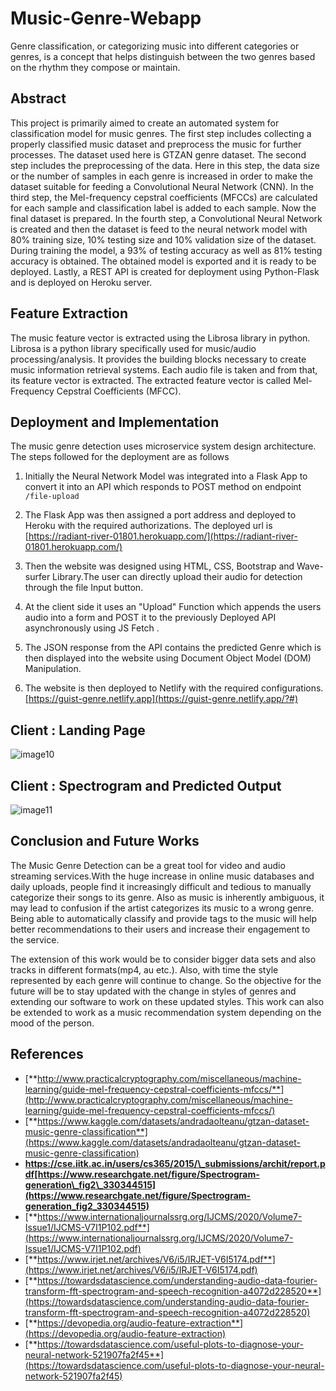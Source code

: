 # Music-Genre-Webapp

Genre classification, or categorizing music into different categories or genres, is a concept that helps distinguish between the two genres based on the rhythm they compose or maintain.


## Abstract 

This project is primarily aimed to create an automated system for classification model for music genres. The first step includes collecting a properly classified music dataset and preprocess the music for further processes. The dataset used here is GTZAN genre dataset. The second step includes the preprocessing of the data. Here in this step, the data size or the number of samples in each genre is increased in order to make the dataset suitable for feeding a Convolutional Neural Network (CNN). In the third step, the Mel-frequency cepstral coefficients (MFCCs) are calculated for each sample and classification label is added to each sample. Now the final dataset is prepared. In the fourth step, a Convolutional Neural Network is created and then the dataset is feed to the neural network model with 80% training size, 10% testing size and 10% validation size of the dataset. During training the model, a 93% of testing accuracy as well as 81% testing accuracy is obtained. The obtained model is exported and it is ready to be deployed. Lastly, a REST API is created for deployment using Python-Flask and is deployed on Heroku server.



##  Feature Extraction

The music feature vector is extracted using the Librosa library in python. Librosa is a python library specifically used for music/audio processing/analysis. It provides the building blocks necessary to create music information retrieval systems. Each audio file is taken and from that, its feature vector is extracted. The extracted feature vector is called Mel-Frequency Cepstral Coefficients (MFCC). 


## Deployment and Implementation

The music genre detection uses microservice system design architecture. The steps followed for the deployment are as follows

1. Initially the Neural Network Model was integrated into a Flask App to convert it into an API which responds to POST method on endpoint `/file-upload`
2. The Flask App was then assigned a port address and deployed to Heroku with the required authorizations. The deployed url is [https://radiant-river-01801.herokuapp.com/](https://radiant-river-01801.herokuapp.com/)



1. Then the website was designed using HTML, CSS, Bootstrap and Wave-surfer Library.The user can directly upload their audio for detection through the file Input button.
2. At the client side it uses an &quot;Upload&quot; Function which appends the users audio into a form and POST it to the previously Deployed API asynchronously using JS Fetch .
3. The JSON response from the API contains the predicted Genre which is then displayed into the website using Document Object Model (DOM) Manipulation.

1. The website is then deployed to Netlify with the required configurations. [https://guist-genre.netlify.app](https://guist-genre.netlify.app/?#)


<!-- ##  Flask API Input

The API can be directly used by uploading from its homepage.


##  Flask API Output

The API returns JSON output with the label key as the predicted Genre -->


## Client : Landing Page
![image10](https://user-images.githubusercontent.com/70725731/183311592-adbf18b5-d862-4fd0-9302-9c3a38c224d2.png)



## Client : Spectrogram and Predicted Output
![image11](https://user-images.githubusercontent.com/70725731/183311611-ab931617-fb44-47cd-8916-dab22e29bddb.png)


## Conclusion and Future Works

The Music Genre Detection can be a great tool for video and audio streaming services.With the huge increase in online music databases and daily uploads, people find it increasingly difficult and tedious to manually categorize their songs to its genre. Also as music is inherently ambiguous, it may lead to confusion if the artist categorizes its music to a wrong genre. Being able to automatically classify and provide tags to the music will help better recommendations to their users and increase their engagement to the service.

The extension of this work would be to consider bigger data sets and also tracks in different formats(mp4, au etc.). Also, with time the style represented by each genre will continue to change. So the objective for the future will be to stay updated with the change in styles of genres and extending our software to work on these updated styles. This work can also be extended to work as a music recommendation system depending on the mood of the person.

##  References

- [**http://www.practicalcryptography.com/miscellaneous/machine-learning/guide-mel-frequency-cepstral-coefficients-mfccs/**](http://www.practicalcryptography.com/miscellaneous/machine-learning/guide-mel-frequency-cepstral-coefficients-mfccs/)
- [**https://www.kaggle.com/datasets/andradaolteanu/gtzan-dataset-music-genre-classification**](https://www.kaggle.com/datasets/andradaolteanu/gtzan-dataset-music-genre-classification)
- **https://cse.iitk.ac.in/users/cs365/2015/\_submissions/archit/report.pdf[https://www.researchgate.net/figure/Spectrogram-generation\_fig2\_330344515](https://www.researchgate.net/figure/Spectrogram-generation_fig2_330344515)**
- [**https://www.internationaljournalssrg.org/IJCMS/2020/Volume7-Issue1/IJCMS-V7I1P102.pdf**](https://www.internationaljournalssrg.org/IJCMS/2020/Volume7-Issue1/IJCMS-V7I1P102.pdf)
- [**https://www.irjet.net/archives/V6/i5/IRJET-V6I5174.pdf**](https://www.irjet.net/archives/V6/i5/IRJET-V6I5174.pdf)
- [**https://towardsdatascience.com/understanding-audio-data-fourier-transform-fft-spectrogram-and-speech-recognition-a4072d228520**](https://towardsdatascience.com/understanding-audio-data-fourier-transform-fft-spectrogram-and-speech-recognition-a4072d228520)
- [**https://devopedia.org/audio-feature-extraction**](https://devopedia.org/audio-feature-extraction)
- [**https://towardsdatascience.com/useful-plots-to-diagnose-your-neural-network-521907fa2f45**](https://towardsdatascience.com/useful-plots-to-diagnose-your-neural-network-521907fa2f45)
